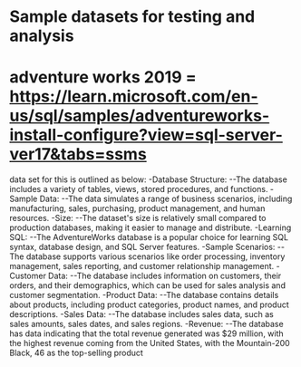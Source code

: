 # Sample datasets for testing and analysis  

# adventure works 2019 = https://learn.microsoft.com/en-us/sql/samples/adventureworks-install-configure?view=sql-server-ver17&tabs=ssms
 data set for this is outlined as below:
-Database Structure:
--The database includes a variety of tables, views, stored procedures, and functions. 
-Sample Data:
--The data simulates a range of business scenarios, including manufacturing, sales, purchasing, product management, and human resources. 
-Size:
--The dataset's size is relatively small compared to production databases, making it easier to manage and distribute. 
-Learning SQL:
--The AdventureWorks database is a popular choice for learning SQL syntax, database design, and SQL Server features. 
-Sample Scenarios:
--The database supports various scenarios like order processing, inventory management, sales reporting, and customer relationship management. 
-Customer Data:
--The database includes information on customers, their orders, and their demographics, which can be used for sales analysis and customer segmentation. 
-Product Data:
--The database contains details about products, including product categories, product names, and product descriptions. 
-Sales Data:
--The database includes sales data, such as sales amounts, sales dates, and sales regions. 
-Revenue:
--The database has data indicating that the total revenue generated was $29 million, with the highest revenue coming from the United States, with the Mountain-200 Black, 46 as the top-selling product
